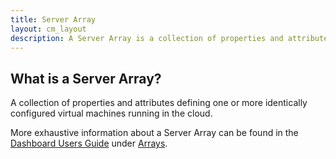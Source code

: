 ```yaml
---
title: Server Array
layout: cm_layout
description: A Server Array is a collection of properties and attributes defining one or more identically configured virtual machines running in the cloud in the RightScale Cloud Management Platform.
---
```


## What is a Server Array?

A collection of properties and attributes defining one or more identically configured virtual machines running in the cloud.

More exhaustive information about a Server Array can be found in the [Dashboard Users Guide](/cm/dashboard/) under [Arrays](/cm/dashboard/manage/arrays/index.html).
